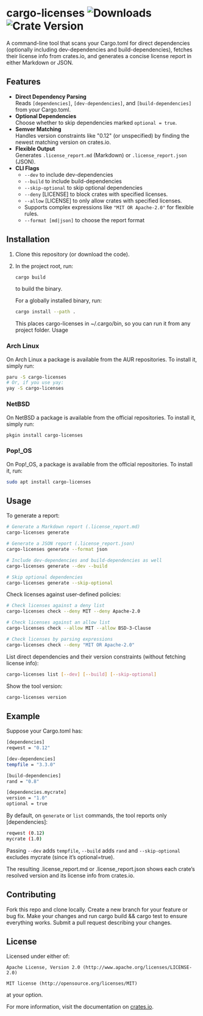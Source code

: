 # cargo-licenses ![Downloads](https://img.shields.io/crates/d/cargo-licenses?label=Downloads&logo=rust) ![Crate Version](https://img.shields.io/crates/v/cargo-licenses?label=Version)
A command-line tool that scans your Cargo.toml for direct dependencies (optionally including dev-dependencies and build-dependencies), fetches their license info from crates.io, and generates a concise license report in either Markdown or JSON.


## Features
- **Direct Dependency Parsing**  
  Reads `[dependencies]`, `[dev-dependencies]`, and `[build-dependencies]` from your Cargo.toml.
- **Optional Dependencies**  
  Choose whether to skip dependencies marked `optional = true`.
- **Semver Matching**  
  Handles version constraints like "0.12" (or unspecified) by finding the newest matching version on crates.io.
- **Flexible Output**  
  Generates `.license_report.md` (Markdown) or `.license_report.json` (JSON).
- **CLI Flags**  
    - `--dev` to include dev-dependencies  
    - `--build` to include build-dependencies  
    - `--skip-optional` to skip optional dependencies  
    - `--deny` [LICENSE] to block crates with specified licenses.
    - `--allow` [LICENSE] to only allow crates with specified licenses.
    - Supports complex expressions like `"MIT OR Apache-2.0"` for flexible rules.    
    - `--format [md|json]` to choose the report format


## Installation
1. Clone this repository (or download the code).
2. In the project root, run:
    ```bash
    cargo build
    ```
    to build the binary.

    For a globally installed binary, run:
    ```bash
    cargo install --path .
    ```

    This places cargo-licenses in ~/.cargo/bin, so you can run it from any project folder.
    Usage

### Arch Linux
  On Arch Linux a package is available from the AUR repositories. To install it, simply run:
  ```bash
  paru -S cargo-licenses
  # Or, if you use yay:
  yay -S cargo-licenses
  ```

### NetBSD
  On NetBSD a package is available from the official repositories. To install it, simply run:
  ```bash
  pkgin install cargo-licenses
  ```

### Pop!_OS

  On Pop!_OS, a package is available from the official repositories. To install it, run:
  ```bash
  sudo apt install cargo-licenses
  ```

## Usage
To generate a report:

```bash
# Generate a Markdown report (.license_report.md)
cargo-licenses generate

# Generate a JSON report (.license_report.json)
cargo-licenses generate --format json

# Include dev-dependencies and build-dependencies as well
cargo-licenses generate --dev --build

# Skip optional dependencies
cargo-licenses generate --skip-optional

```
Check licenses against user-defined policies:
```bash
# Check licenses against a deny list
cargo-licenses check --deny MIT --deny Apache-2.0

# Check licenses against an allow list
cargo-licenses check --allow MIT --allow BSD-3-Clause

# Check licenses by parsing expressions
cargo-licenses check --deny "MIT OR Apache-2.0"
```

List direct dependencies and their version constraints (without fetching license info):

```bash    
cargo-licenses list [--dev] [--build] [--skip-optional]
```

Show the tool version:

```bash  
cargo-licenses version
```

## Example
Suppose your Cargo.toml has:
```bash
[dependencies]
reqwest = "0.12"

[dev-dependencies]
tempfile = "3.3.0"

[build-dependencies]
rand = "0.8"

[dependencies.mycrate]
version = "1.0"
optional = true
```
By default, on `generate` or `list` commands, the tool reports only [dependencies]:
```bash
reqwest (0.12)
mycrate (1.0)
```
Passing `--dev` adds `tempfile`, `--build` adds `rand` and `--skip-optional` excludes mycrate (since it’s optional=true).

The resulting .license_report.md or .license_report.json shows each crate’s resolved version and its license info from crates.io.

## Contributing
Fork this repo and clone locally.
Create a new branch for your feature or bug fix.
Make your changes and run cargo build && cargo test to ensure everything works.
Submit a pull request describing your changes.

## License

Licensed under either of:

    Apache License, Version 2.0 (http://www.apache.org/licenses/LICENSE-2.0)
    
    MIT license (http://opensource.org/licenses/MIT)

at your option.

For more information, visit the documentation on [crates.io](https://crates.io/crates/cargo-licenses).
